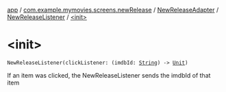 [app](../../../index.md) / [com.example.mymovies.screens.newRelease](../../index.md) / [NewReleaseAdapter](../index.md) / [NewReleaseListener](index.md) / [&lt;init&gt;](./-init-.md)

# &lt;init&gt;

`NewReleaseListener(clickListener: (imdbId: `[`String`](https://kotlinlang.org/api/latest/jvm/stdlib/kotlin/-string/index.html)`) -> `[`Unit`](https://kotlinlang.org/api/latest/jvm/stdlib/kotlin/-unit/index.html)`)`

If an item was clicked, the NewReleaseListener sends the imdbId of that item

